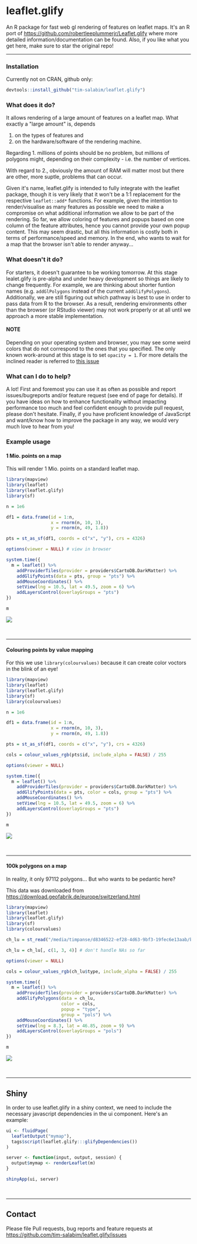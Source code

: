 # leaflet.glify

An R package for fast web gl rendering of features on leaflet maps.
It's an R port of https://github.com/robertleeplummerjr/Leaflet.glify where 
more detailed information/documentation can be found. Also, if you like 
what you get here, make sure to star the original repo!

-----

### Installation

Currently not on CRAN, github only:

```r
devtools::install_github("tim-salabim/leaflet.glify")
```

### What does it do?

It allows rendering of a large amount of features on a leaflet map. 
What exactly a "large amount" is, depends 

1. on the types of features and
2. on the hardware/software of the rendering machine. 

Regarding 1. millions of points should be no problem, but millions 
of polygons might, depending on their complexity - i.e. the number of 
vertices.

With regard to 2., obviously the amount of RAM will matter most but
there are other, more suptle, problems that can occur. 

Given it's name, leaflet.glify is intended to fully integrate with the 
leaflet package, though it is very likely that it won't be a 1:1
replacement for the respective `leaflet::add*` functions. For example, 
given the intention to render/visualise as many features as possible we
need to make a compromise on what additional information we allow to be 
part of the rendering. So far, we allow coloring of features and popups
based on one column of the feature attributes, hence you cannot provide 
your own popup content. This may seem drastic, but all this information 
is costly both in terms of performance/speed and memory. In the end, who
wants to wait for a map that the browser isn't able to render anyway...

### What doesn't it do?

For starters, it doesn't guarantee to be working tomorrow. At this stage
lealet.glify is pre-alpha and under heavy development so things are 
likely to change frequently. For example, we are thinking about shorter 
funtion names (e.g. `addGlPolygons` instead of the current 
`addGlifyPolygons`). Additionally, we are still figuring out which 
pathway is best to use in order to pass data from R to the browser. As
a result, rendering environments other than the browser (or RStudio 
viewer) may not work properly or at all until we approach a more stable 
implementation.

#### NOTE

Depending on your operating system and browser, you may
see some weird colors that do not correspond to the ones that you
specified. The only known work-around at this stage is to set `opacity = 1`. 
For more details the inclined reader is referred to [this issue](https://github.com/tim-salabim/leaflet.glify/issues/4)

### What can I do to help?

A lot! First and foremost you can use it as often as possible and report
issues/bugreports and/or feature request (see end of page for details). 
If you have ideas on how to enhance functionality without impacting
performance too much and feel confident enough to provide pull
request, please don't hesitate. Finally, if you have proficient 
knowledge of JavaScript and want/know how to improve the package in any 
way, we would very much love to hear from you!

### Example usage

#### 1 Mio. points on a map

This will render 1 Mio. points on a standard leaflet map. 

```r
library(mapview)
library(leaflet)
library(leaflet.glify)
library(sf)

n = 1e6

df1 = data.frame(id = 1:n,
                 x = rnorm(n, 10, 3),
                 y = rnorm(n, 49, 1.8))

pts = st_as_sf(df1, coords = c("x", "y"), crs = 4326)

options(viewer = NULL) # view in browser

system.time({
  m = leaflet() %>%
    addProviderTiles(provider = providers$CartoDB.DarkMatter) %>%
    addGlifyPoints(data = pts, group = "pts") %>%
    addMouseCoordinates() %>%
    setView(lng = 10.5, lat = 49.5, zoom = 6) %>% 
    addLayersControl(overlayGroups = "pts")
})

m
```
![](https://raw.githubusercontent.com/tim-salabim/leaflet.glify/master/inst/pts_blue.png)

<br>

-----

#### Colouring points by value mapping

For this we use `library(colourvalues)` because it can create color 
voctors in the blink of an eye!

```r
library(mapview)
library(leaflet)
library(leaflet.glify)
library(sf)
library(colourvalues)

n = 1e6

df1 = data.frame(id = 1:n,
                 x = rnorm(n, 10, 3),
                 y = rnorm(n, 49, 1.8))

pts = st_as_sf(df1, coords = c("x", "y"), crs = 4326)

cols = colour_values_rgb(pts$id, include_alpha = FALSE) / 255

options(viewer = NULL)

system.time({
  m = leaflet() %>%
    addProviderTiles(provider = providers$CartoDB.DarkMatter) %>%
    addGlifyPoints(data = pts, color = cols, group = "pts") %>%
    addMouseCoordinates() %>%
    setView(lng = 10.5, lat = 49.5, zoom = 6) %>% 
    addLayersControl(overlayGroups = "pts")
})

m
```
![](https://raw.githubusercontent.com/tim-salabim/leaflet.glify/master/inst/pts_viridis.png)

<br>

-----

#### 100k polygons on a map

In reality, it only 97112 polygons... But who wants to be pedantic here?

This data was downloaded from https://download.geofabrik.de/europe/switzerland.html

```r
library(mapview)
library(leaflet)
library(leaflet.glify)
library(sf)
library(colourvalues)

ch_lu = st_read("/media/timpanse/d8346522-ef28-4d63-9bf3-19fec6e13aab/bu_lenovo/software/testing/mapview/switzerland/landuse.shp")

ch_lu = ch_lu[, c(1, 3, 4)] # don't handle NAs so far

options(viewer = NULL)

cols = colour_values_rgb(ch_lu$type, include_alpha = FALSE) / 255

system.time({
  m = leaflet() %>%
    addProviderTiles(provider = providers$CartoDB.DarkMatter) %>%
    addGlifyPolygons(data = ch_lu, 
                     color = cols, 
                     popup = "type",
                     group = "pols") %>%
    addMouseCoordinates() %>%
    setView(lng = 8.3, lat = 46.85, zoom = 9) %>% 
    addLayersControl(overlayGroups = "pols")
})

m
```

![](https://raw.githubusercontent.com/tim-salabim/leaflet.glify/master/inst/polys_ch.png)

<br>

-----

## Shiny ##

In order to use leaflet.glify in a shiny context, we need to include the
necessary javascript dependencies in the ui component. Here's an example:

```r
ui <- fluidPage(
  leafletOutput("mymap"),
  tags$script(leaflet.glify:::glifyDependencies())
)

server <- function(input, output, session) {
  output$mymap <- renderLeaflet(m)
}

shinyApp(ui, server)
```
<br>

-----


## Contact ##

Please file Pull requests, bug reports and feature requests at https://github.com/tim-salabim/leaflet.glify/issues
